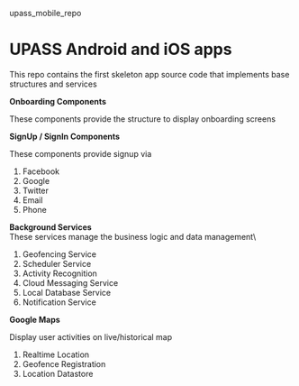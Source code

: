 upass_mobile_repo
# UPASS Android and iOS apps

This repo contains the first skeleton app source code that implements base structures and services

**Onboarding Components**

These components provide the structure to display onboarding screens

**SignUp / SignIn Components**

These components provide signup via  

1. Facebook   
2. Google   
3. Twitter
4. Email  
5. Phone 

**Background Services**
\
These services manage the business logic and data management\

1. Geofencing Service
2. Scheduler Service
3. Activity Recognition
4. Cloud Messaging Service
5. Local Database Service
6. Notification Service

**Google Maps**  

Display user activities on live/historical map

1. Realtime Location
2. Geofence Registration
3. Location Datastore


